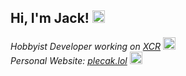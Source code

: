 <h2> Hi, I'm Jack!  <img src="https://cdn3.emoji.gg/emojis/7488-zz.png" width="20"></h2>
<p><em>Hobbyist Developer working on <a href="https://github.com/beachweak/XCR">XCR</a> <img src="https://cdn3.emoji.gg/emojis/3315-pink-macbook.png" width="20"></br>Personal Website: <a href="https://plecak.lol">plecak.lol</a> <img src="https://cdn3.emoji.gg/emojis/1953-tbh.png" width="20"> 
</em></p>
